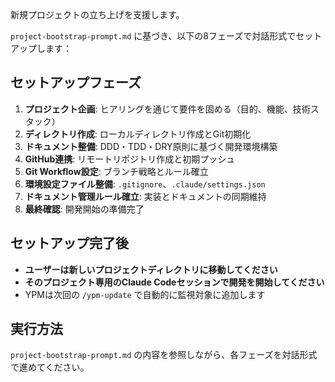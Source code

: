 新規プロジェクトの立ち上げを支援します。

`project-bootstrap-prompt.md` に基づき、以下の8フェーズで対話形式でセットアップします：

## セットアップフェーズ

1. **プロジェクト企画**: ヒアリングを通じて要件を固める（目的、機能、技術スタック）
2. **ディレクトリ作成**: ローカルディレクトリ作成とGit初期化
3. **ドキュメント整備**: DDD・TDD・DRY原則に基づく開発環境構築
4. **GitHub連携**: リモートリポジトリ作成と初期プッシュ
5. **Git Workflow設定**: ブランチ戦略とルール確立
6. **環境設定ファイル整備**: `.gitignore`、`.claude/settings.json`
7. **ドキュメント管理ルール確立**: 実装とドキュメントの同期維持
8. **最終確認**: 開発開始の準備完了

## セットアップ完了後

- **ユーザーは新しいプロジェクトディレクトリに移動してください**
- **そのプロジェクト専用のClaude Codeセッションで開発を開始してください**
- YPMは次回の `/ypm-update` で自動的に監視対象に追加します

## 実行方法

`project-bootstrap-prompt.md` の内容を参照しながら、各フェーズを対話形式で進めてください。
